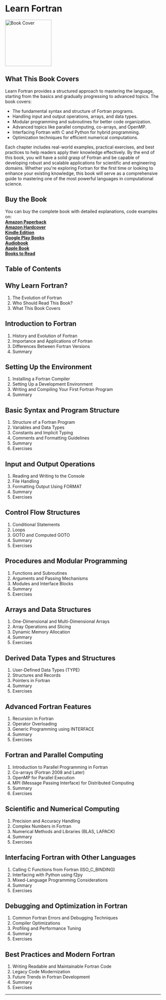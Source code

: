 # Learn Fortran

<img src="https://is1-ssl.mzstatic.com/image/thumb/Publication221/v4/7f/82/c8/7f82c861-131b-eaf9-8133-da5fa734d7fa/52a0aed9-05b4-413d-800d-e7ffffbf1471_cover_image.png/600x600bb-85.jpg" alt="Book Cover" width="150" />


## What This Book Covers
Learn Fortran provides a structured approach to mastering the language, starting from the basics and gradually progressing to advanced topics. The book covers:
-	The fundamental syntax and structure of Fortran programs.
-	Handling input and output operations, arrays, and data types.
-	Modular programming and subroutines for better code organization.
-	Advanced topics like parallel computing, co-arrays, and OpenMP.
-	Interfacing Fortran with C and Python for hybrid programming.
-	Optimization techniques for efficient numerical computations.


Each chapter includes real-world examples, practical exercises, and best practices to help readers apply their knowledge effectively. By the end of this book, you will have a solid grasp of Fortran and be capable of developing robust and scalable applications for scientific and engineering domains.
Whether you're exploring Fortran for the first time or looking to enhance your existing knowledge, this book will serve as a comprehensive guide to mastering one of the most powerful languages in computational science. 

## Buy the Book

You can buy the complete book with detailed explanations, code examples on:  
**[Amazon Paperback](https://www.amazon.com/dp/B0DVSCP5GQ)**  
**[Amazon Hardcover](https://www.amazon.com/dp/B0DVSKX1LR)**  
**[Kindle Edition](https://www.amazon.com/dp/B0DVTK4Q6V)**  
**[Google Play Books](https://play.google.com/store/books/details?id=xGdDEQAAQBAJ)**  
**[Audiobook](https://play.google.com/store/audiobooks/details?id=AQAAAEAKDWVNfM)**  
**[Apple Book](http://books.apple.com/us/book/id6741685193)**  
**[Books to Read]()**

## Table of Contents

## Why Learn Fortran?  
1. The Evolution of Fortran  
2. Who Should Read This Book?  
3. What This Book Covers  

## Introduction to Fortran  
1. History and Evolution of Fortran  
2. Importance and Applications of Fortran  
3. Differences Between Fortran Versions  
4. Summary  

## Setting Up the Environment  
1. Installing a Fortran Compiler  
2. Setting Up a Development Environment  
3. Writing and Compiling Your First Fortran Program  
4. Summary  

## Basic Syntax and Program Structure  
1. Structure of a Fortran Program  
2. Variables and Data Types  
3. Constants and Implicit Typing  
4. Comments and Formatting Guidelines  
5. Summary  
6. Exercises  

## Input and Output Operations  
1. Reading and Writing to the Console  
2. File Handling  
3. Formatting Output Using FORMAT  
4. Summary  
5. Exercises  

## Control Flow Structures  
1. Conditional Statements  
2. Loops  
3. GOTO and Computed GOTO  
4. Summary  
5. Exercises  

## Procedures and Modular Programming  
1. Functions and Subroutines  
2. Arguments and Passing Mechanisms  
3. Modules and Interface Blocks  
4. Summary  
5. Exercises  

## Arrays and Data Structures  
1. One-Dimensional and Multi-Dimensional Arrays  
2. Array Operations and Slicing  
3. Dynamic Memory Allocation  
4. Summary  
5. Exercises  

## Derived Data Types and Structures  
1. User-Defined Data Types (TYPE)  
2. Structures and Records  
3. Pointers in Fortran  
4. Summary  
5. Exercises  

## Advanced Fortran Features  
1. Recursion in Fortran  
2. Operator Overloading  
3. Generic Programming using INTERFACE  
4. Summary  
5. Exercises  

## Fortran and Parallel Computing  
1. Introduction to Parallel Programming in Fortran  
2. Co-arrays (Fortran 2008 and Later)  
3. OpenMP for Parallel Execution  
4. MPI (Message Passing Interface) for Distributed Computing  
5. Summary  
6. Exercises  

## Scientific and Numerical Computing  
1. Precision and Accuracy Handling  
2. Complex Numbers in Fortran  
3. Numerical Methods and Libraries (BLAS, LAPACK)  
4. Summary  
5. Exercises  

## Interfacing Fortran with Other Languages  
1. Calling C Functions from Fortran (ISO_C_BINDING)  
2. Interfacing with Python using f2py  
3. Mixed-Language Programming Considerations  
4. Summary  
5. Exercises  

## Debugging and Optimization in Fortran  
1. Common Fortran Errors and Debugging Techniques  
2. Compiler Optimizations  
3. Profiling and Performance Tuning  
4. Summary  
5. Exercises  

## Best Practices and Modern Fortran  
1. Writing Readable and Maintainable Fortran Code  
2. Legacy Code Modernization  
3. Future Trends in Fortran Development  
4. Summary  
5. Exercises  

---
